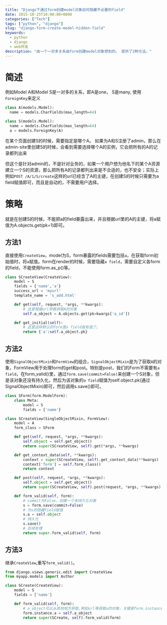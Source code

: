 ```yaml
---
title: "Django下通过form创建model对象如何隐藏不必要的field"
date: 2015-10-25T10:00:00+0800
categories: ["Tech"]
tags: ["python", "django"]
slug: "django-form-create-model-hidden-field"
keywords:
  - python
  - django
  - web开发
description: "由一个一对多关系由form创建model对象想到的。 提供了2种方法。"
---
```


# 简述
例如Model A和Model S是一对多的关系，即A是one， S是many, 使用`ForeignKey`来定义

```python
class A(models.Model):
  name = models.CharFields(max_length=64)

class S(models.Model):
  name = models.CharFields(max_length=64)
  a = models.ForeignKey(A)
```


在某个页面创建S的时候，需要指定是哪个A。 如果为A和S注册了admin，那么在admin-site里创建S的时候，会看到需要选择哪个A的实例，它会把所有的A的记录都列出来

但这个是针对admin的，不是针对业务的，如果一个用户想为他名下的某个A资源建立一个S的资源，那么把所有A的记录都列出来是不合适的，也不安全；实际上例如`POST /A/1/S/create`这样的url已经含了A的主键，在创建S的时候只需要为a field赋值即可，而且是自动的，不需要用户选择。

# 策略
就是在创建S的时候，不能把a的field暴露出来，并且根据url里的A的主键，将a赋值为A.objects.get(pk=1)即可。

## 方法1
直接使用`CreateView`，model为S，form暴露的fields需要包括`a`，在获取form初始值时，将`a`赋值。form在render的时候，需要隐藏`a field`，需要自定义各form的field，不能使用form.as_p()等。

``` python
class SCreateView(CreateView):
    model = S
    fields = {'name','a'}
    success_url = 'myurl'
    template_name = 's_add.html'

    def get(self, request, *args, **kwargs):
        # 这里根据url参数获取A的对象
        self.a_object = A.objects.get(pk=kwargs['a_id'])

    def get_initial(self):
        # 这里这样默认的form里a field就有值了。
        return {'a':self.a_object.pk}
```


## 方法2
使用`SignalObjectMixin`和`FormView`的组合，`SignalObjectMixin`是为了获取`A`的对象，FormView用于处理form的get和post。特别是post，我们的Form不需要有`a field`，在form_valid()里，通过`form.save(commit=False)`来创建一个S对象，但是该对象还没有持久化，然后为该对象的`a field`赋值为self.object.pk(通过SignalObjectMixin)即可，然后调用s.save()即可。

``` python
class SForm(form.ModelForm):
    class Meta:
        model = S
        fields = {'name'}

class SCreateView(SingleObjectMixin, FormView):
    model = A
    form_class = SForm

    def get(self, request, *args, **kwargs):
        self.object = self.get_object()
        return super(SCreateView, self).get(*args, **kwargs)

    def get_context_data(self, **kwargs):
        context = super(SCreateView, self).get_context_data(**kwargs)
        context['form'] = self.form_class()
        return context

    def post(self, request, *args, **kwargs):
        self.object = self.get_object()
        return super(SCreateView, self).post(request, *args, **kwargs)

    def form_valid(self, form):
        # commit为False，创建一个未持久化对象
        s = form.save(commit=False)
        # 为s的隐藏field赋值
        s.a = self.object
        # 持久化
        s.save()
        # 后续处理
        return super.form_valid(self, form)
```

## 方法3
继承`CreateView`,重写`form_valid()`。

``` python
from django.views.generic.edit import CreateView
from myapp.models import Author

class SCreate(CreateView):
    model = S
    fields = ['name']

    def form_valid(self, form):
        # a_object可以从其他地方获取,例如url等获取a的对象，关键是form.instance，因为这个form是ModelForm，为该instance的成员赋值，然后通过super()方法去save即可。
        form.instance.a = self.a_object
        return super(SCreate, self).form_valid(form)
```
